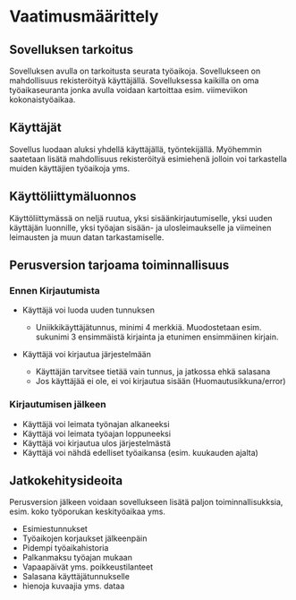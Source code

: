 # Vaatimusmäärittely

## Sovelluksen tarkoitus

Sovelluksen avulla on tarkoitusta seurata työaikoja. Sovellukseen on mahdollisuus rekisteröityä käyttäjällä. Sovelluksessa kaikilla on oma työaikaseuranta jonka avulla voidaan kartoittaa esim. viimeviikon kokonaistyöaikaa.

## Käyttäjät

Sovellus luodaan aluksi yhdellä käyttäjällä, työntekijällä. Myöhemmin saatetaan lisätä mahdollisuus rekisteröityä esimiehenä jolloin voi tarkastella muiden käyttäjien työaikoja yms.

## Käyttöliittymäluonnos

Käyttöliittymässä on neljä ruutua, yksi sisäänkirjautumiselle, yksi uuden käyttäjän luonnille, yksi työajan sisään- ja ulosleimaukselle ja viimeinen leimausten ja muun datan tarkastamiselle.



## Perusversion tarjoama toiminnallisuus

### Ennen Kirjautumista

- Käyttäjä voi luoda uuden tunnuksen
  - Uniikkikäyttäjätunnus, minimi 4 merkkiä. Muodostetaan esim. sukunimi 3 ensimmäistä kirjainta ja etunimen ensimmäinen kirjain.
  
 - Käyttäjä voi kirjautua järjestelmään
   - Käyttäjän tarvitsee tietää vain tunnus, ja jatkossa ehkä salasana
   - Jos käyttäjää ei ole, ei voi kirjautua sisään (Huomautusikkuna/error)
   
### Kirjautumisen jälkeen
 
 - Käyttäjä voi leimata työnajan alkaneeksi
 - Käyttäjä voi leimata työajan loppuneeksi
 - Käyttäjä voi kirjautua ulos järjestelmästä
 - Käyttäjä voi nähdä edelliset työaikansa (esim. kuukauden ajalta)
 
## Jatkokehitysideoita

Perusversion jälkeen voidaan sovellukseen lisätä paljon toiminnallisukksia, esim. koko työporukan keskityöaikaa yms.

- Esimiestunnukset
- Työaikojen korjaukset jälkeenpäin
- Pidempi työaikahistoria
- Palkanmaksu työajan mukaan
- Vapaapäivät yms. poikkeustilanteet
- Salasana käyttäjätunnukselle
- hienoja kuvaajia yms. dataa
